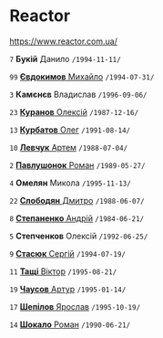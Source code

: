 # Reactor

https://www.reactor.com.ua/

`7` **Букій** Данило `/1994-11-11/`

`99` [**Євдокимов** Михайло](/players/yevdokymov.mykhailo.19940731.jpg) `/1994-07-31/`

`3` **Камєнєв** Владислав `/1996-09-06/`

`23` [**Куранов** Олексій](/players/kuranov.oleksii.19871216.jpg) `/1987-12-16/`

`13` [**Курбатов** Олег](/players/kurbatov.oleh.19910814.jpg) `/1991-08-14/`

`10` [**Левчук** Артем](/players/levchuk.artem.19880704.jpg) `/1988-07-04/`

`2` [**Павлушонок** Роман](/players/pavlushonok.roman.19890527.jpg) `/1989-05-27/`

`4` **Омелян** Микола `/1995-11-13/`

`22` [**Слободян** Дмитро](/players/slobodian.dmytro.19880607.jpg) `/1988-06-07/`

`8` [**Степаненко** Андрій](/players/stepanenko.andrii.19840621.jpg) `/1984-06-21/`

`5` **Степченков** Олексій `/1992-06-25/`

`9` [**Стасюк** Сергій](/players/stasiuk.serhii.19940719.jpg) `/1994-07-19/`

`11` [**Тащі** Віктор](/players/tashchi_viktor.19950821.jpg) `/1995-08-21/`

`19` [**Чаусов** Артур](/players/chausov.artur.19950114.jpg) `/1995-01-14/`

`17` [**Шепілов** Ярослав](/players/shepilov.yaroslav.19951019.jpg) `/1995-10-19/`

`14` [**Шокало** Роман](/players/shokalo.roman.19900621.jpg) `/1990-06-21/`